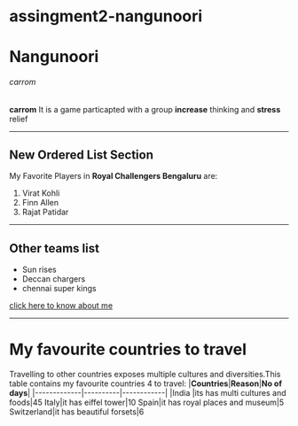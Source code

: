 # assingment2-nangunoori
# Nangunoori
###### carrom
**carrom**
It is a game particapted with a group **increase** thinking and **stress** relief

___
## New Ordered List Section
My Favorite Players in **Royal Challengers Bengaluru** are:
1. Virat Kohli
2. Finn Allen
3. Rajat Patidar

____
## Other teams list
* Sun rises
* Deccan chargers
* chennai super kings

[click here to know about me](https://github.com/VINAYCHARY07/assingment2-nangunoori/blob/main/WhatsApp%20Image%202023-01-31%20at%203.00.34%20PM.jpeg)

___
# My favourite countries  to travel
 
 Travelling to other countries exposes multiple cultures and diversities.This table contains my favourite countries 
 4 to travel:
 |**Countries**|**Reason**|**No of days**|
 |-------------|----------|------------|
 |India        |its has multi cultures and foods|45
 Italy|it has eiffel tower|10
Spain|it has royal places and museum|5
Switzerland|it has beautiful forsets|6


 

